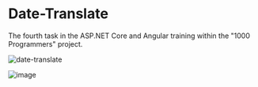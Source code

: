 # Date-Translate
The fourth task in the ASP.NET Core and Angular training within the "1000 Programmers" project.


![date-translate](https://github.com/user-attachments/assets/7353d8aa-d52d-4d17-94bb-356e102317b9)


![image](https://github.com/user-attachments/assets/0a66f2e9-e4c1-4028-8d3d-967d7dd338f7)
